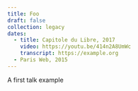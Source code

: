 ```yaml
---
title: Foo
draft: false
collection: legacy
dates:
  - title: Capitole du Libre, 2017
    video: https://youtu.be/414n2A8UmWc
    transcript: https://example.org
  - Paris Web, 2015
---
```


A first talk example
